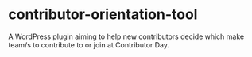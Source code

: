 # contributor-orientation-tool
A WordPress plugin aiming to help new contributors decide which make team/s to contribute to or join at Contributor Day.
